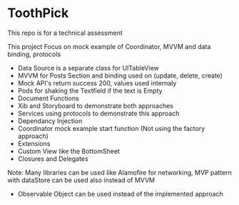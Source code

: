 # ToothPick
This repo is for a technical assessment 

This project Focus on mock example of Coordinator, MVVM and data binding, protocols 
 
- Data Source is a separate class for UITableView 
- MVVM for Posts Section and binding used on (update, delete, create)
- Mock API's return success 200, values used internaly
- Pods for shaking the Textfield if the text is Empty
- Document Functions 
- Xib and Storyboard to demonstrate both approaches
- Services using protocols to demonstrate this approach
- Dependancy Injection
- Coordinator mock example start function (Not using the factory approach) 
- Extensions 
- Custom View like the BottomSheet
- Closures and Delegates

Note: 
Many libraries can be used like Alamofire for networking,
MVP pattern with dataStore can be used also instead of MVVM

- Observable Object <Box> can be used instead of the implemented approach  

